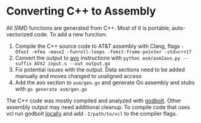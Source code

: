 # Converting C++ to Assembly

All SIMD functions are generated from C++. Most of it is portable, auto-vectorized code. To add a new function:

1. Compile the C++ source code to AT&T assembly with Clang, flags `-Ofast -mfma -mavx2 -funroll-loops -fomit-frame-pointer -std=c++17`
2. Convert the output to [avo](https://github.com/mmcloughlin/avo) instructions with `python asm/asm2avo.py --suffix AVX2 input.s --out output.go`
3. Fix potential issues with the output. Data sections need to be added manually and moves changed to unaligned access
4. Add the avo section to `asm/gen.go` and generate Go assembly and stubs with `go generate asm/gen.go`

The C++ code was mostly compiled and analyzed with [godbolt](https://godbolt.org/). Other assembly output may need additional cleanup. To compile code that uses vcl run godbolt [locally](https://github.com/compiler-explorer/compiler-explorer) and add `-I/path/to/vcl` to the compiler flags.
